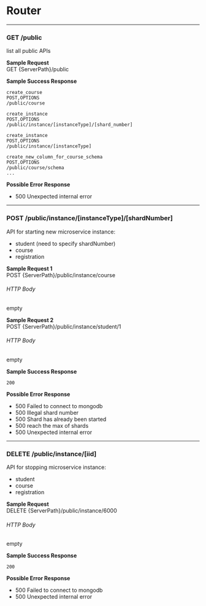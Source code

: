 # **Router**

---
### GET **/public** 
list all public APIs

**Sample Request**  
GET {ServerPath}/public

**Sample Success Response**
```
create_course
POST,OPTIONS
/public/course

create_instance
POST,OPTIONS
/public/instance/[instanceType]/[shard_number]

create_instance
POST,OPTIONS
/public/instance/[instanceType]

create_new_column_for_course_schema
POST,OPTIONS
/public/course/schema
...
```

**Possible Error Response**  
* 500 Unexpected internal error



---

### POST **/public/instance/[instanceType]/[shardNumber]**  
API for starting new microservice instance: 

 - student (need to specify shardNumber)
 - course
 - registration

**Sample Request 1**  
POST {ServerPath}/public/instance/course
###### *HTTP Body* 
empty

**Sample Request 2**  
POST {ServerPath}/public/instance/student/1
###### *HTTP Body* 
empty

**Sample Success Response**
```
200
```

**Possible Error Response**
* 500 Failed to connect to mongodb
* 500 Illegal shard number
* 500 Shard has already been started
* 500 reach the max of shards
* 500 Unexpected internal error

---

### DELETE **/public/instance/[iid]**  
API for stopping microservice instance: 

 - student
 - course
 - registration

**Sample Request**  
DELETE {ServerPath}/public/instance/6000
###### *HTTP Body* 
empty

**Sample Success Response**
```
200
```

**Possible Error Response**
* 500 Failed to connect to mongodb
* 500 Unexpected internal error
